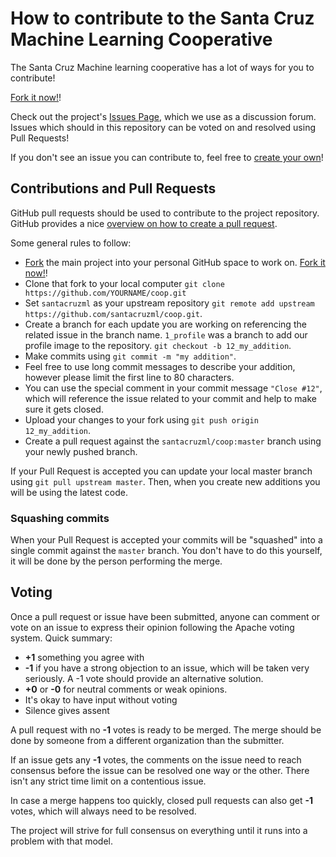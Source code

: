# How to contribute to the Santa Cruz Machine Learning Cooperative

The Santa Cruz Machine learning cooperative has a lot of ways for you to contribute!

[Fork it now!](https://github.com/santacruzml/coop#fork-destination-box)!

Check out the project's [Issues Page](https://github.com/santacruzml/coop),
which we use as a discussion forum. Issues which should in this repository can be voted on and resolved using
Pull Requests!

If you don't see an issue you can contribute to, feel free to [create your own](https://github.com/santacruzml/coop/issues/new)!

## Contributions and Pull Requests

GitHub pull requests should be used to contribute to the project repository. 
GitHub provides a nice [overview on how to create a pull request](https://help.github.com/articles/creating-a-pull-request).

Some general rules to follow:

* [Fork](https://help.github.com/articles/fork-a-repo) the main project 
  into your personal GitHub space to work on. [Fork it now!](https://github.com/santacruzml/coop#fork-destination-box)!
* Clone that fork to your local computer `git clone https://github.com/YOURNAME/coop.git` 
* Set `santacruzml` as your upstream repository `git remote add upstream https://github.com/santacruzml/coop.git`.
* Create a branch for each update you are working on referencing the
  related issue in the branch name. `1_profile` was a branch to add our
  profile image to the repository. `git checkout -b 12_my_addition`.
* Make commits using `git commit -m "my addition"`.
* Feel free to use long commit messages to describe your addition, however
  please limit the first line to 80 characters.
* You can use the special comment in your commit message `"Close #12"`, 
  which will reference the issue related to your commit and help to make
  sure it gets closed.
* Upload your changes to your fork using `git push origin 12_my_addition`.
* Create a pull request against the `santacruzml/coop:master` branch using
  your newly pushed branch.

If your Pull Request is accepted you can update your local master branch
using `git pull upstream master`. Then, when you create new additions you
will be using the latest code.

### Squashing commits

When your Pull Request is accepted your commits will be "squashed" into 
a single commit against the `master` branch. You don't have to do this 
yourself, it will be done by the person performing the merge.

## Voting

Once a pull request or issue have been submitted, anyone can comment or vote 
on an issue to express their opinion following the Apache voting system. 
Quick summary:

- **+1** something you agree with
- **-1** if you have a strong objection to an issue, which will be taken very 
  seriously. A -1 vote should provide an alternative solution.
- **+0** or **-0** for neutral comments or weak opinions.
- It's okay to have input without voting
- Silence gives assent

A pull request with no **-1** votes is ready to be merged. The merge should be 
done by someone from a different organization than the submitter.

If an issue gets any **-1** votes, the comments on the issue need to reach 
consensus before the issue can be resolved one way or the other. There isn't 
any strict time limit on a contentious issue.

In case a merge happens too quickly, closed pull requests can also get 
**-1** votes, which will always need to be resolved. 

The project will strive for full consensus on everything until it runs into 
a problem with that model.

